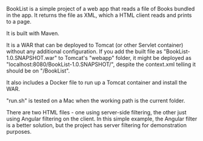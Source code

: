 BookList is a simple project of a web app that reads a file of Books bundled in the app. It returns the file as XML, which a HTML client reads and prints to a page.

It is built with Maven.

It is a WAR that can be deployed to Tomcat (or other Servlet container) without any additional configuration. If you add the built file as "BookList-1.0.SNAPSHOT.war" to Tomcat's "webapp" folder, it might be deployed as "localhost:8080/BookList-1.0.SNAPSHOT/", despite the context.xml telling it should be on "/BookList".

It also includes a Docker file to run up a Tomcat container and install the WAR.

"run.sh" is tested on a Mac when the working path is the current folder.

There are two HTML files - one using server-side filtering, the other just using Angular filtering on the client.
In this simple example, the Angular filter is a better solution, but the project has server filtering for demonstration purposes.
